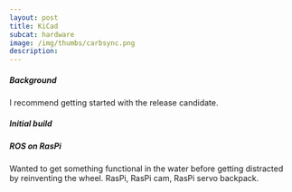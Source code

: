 ```yaml
---
layout: post
title: KiCad
subcat: hardware
image: /img/thumbs/carbsync.png
description:
---
```


<h5>Background</h5>

I recommend getting started with the release candidate.

<h5>Initial build</h5>

<h5>ROS on RasPi</h5>

Wanted to get something functional in the water before getting distracted by reinventing the wheel. RasPi, RasPi cam, RasPi servo backpack. 
